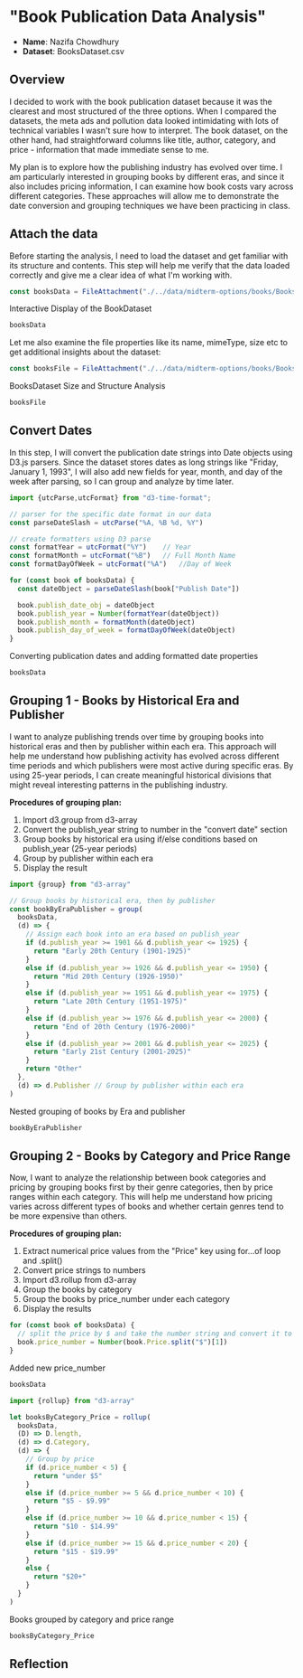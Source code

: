 # "Book Publication Data Analysis"

- **Name**: Nazifa Chowdhury
- **Dataset**: BooksDataset.csv

## Overview

I decided to work with the book publication dataset because it was the clearest and most structured of the three options. When I compared the datasets, the meta ads and pollution data looked intimidating with lots of technical variables I wasn't sure how to interpret. The book dataset, on the other hand, had straightforward columns like title, author, category, and price - information that made immediate sense to me. 

My plan is to explore how the publishing industry has evolved over time. I am particularly interested in grouping books by different eras, and since it also includes pricing information, I can examine how book costs vary across different categories. These approaches will allow me to demonstrate the date conversion and grouping techniques we have been practicing in class.

## Attach the data

Before starting the analysis, I need to load the dataset and get familiar with its structure and contents. This step will help me verify that the data loaded correctly and give me a clear idea of what I'm working with.

```js
const booksData = FileAttachment("./../data/midterm-options/books/BooksDataset.csv").csv({typed: true})
```
<p class="codeblock-caption">
  Interactive Display of the BookDataset
</p>

```js
booksData
```
Let me also examine the file properties like its name, mimeType, size etc to  get additional insights about the dataset:

```js
const booksFile = FileAttachment("./../data/midterm-options/books/BooksDataset.csv")
```

<p class="codeblock-caption">
  BooksDataset Size and Structure Analysis
</p>

```js
booksFile
```

## Convert Dates

In this step, I will convert the publication date strings into Date objects using D3.js parsers. Since the dataset stores dates as long strings like "Friday, January 1, 1993", I will also add new fields for year, month, and day of the week after parsing, so I can group and analyze by time later.

```js
import {utcParse,utcFormat} from "d3-time-format";

// parser for the specific date format in our data
const parseDateSlash = utcParse("%A, %B %d, %Y")

// create formatters using D3 parse
const formatYear = utcFormat("%Y")    // Year
const formatMonth = utcFormat("%B")   // Full Month Name
const formatDayOfWeek = utcFormat("%A")   //Day of Week 

for (const book of booksData) {
  const dateObject = parseDateSlash(book["Publish Date"])

  book.publish_date_obj = dateObject
  book.publish_year = Number(formatYear(dateObject))
  book.publish_month = formatMonth(dateObject)
  book.publish_day_of_week = formatDayOfWeek(dateObject)
}
```
<p class="codeblock-caption">
Converting publication dates and adding formatted date properties
</p>

```js
booksData
```

## Grouping 1 - Books by Historical Era and Publisher

I want to analyze publishing trends over time by grouping books into historical eras and then by publisher within each era. This approach will help me understand how publishing activity has evolved across different time periods and which publishers were most active during specific eras. By using 25-year periods, I can create meaningful historical divisions that might reveal interesting patterns in the publishing industry.

**Procedures of grouping plan:**

1. Import d3.group from d3-array
2. Convert the publish_year string to number in the "convert date" section
3. Group books by historical era using if/else conditions based on publish_year (25-year periods)
4. Group by publisher within each era
5. Display the result

```js
import {group} from "d3-array"

// Group books by historical era, then by publisher
const bookByEraPublisher = group(
  booksData,
  (d) => {
    // Assign each book into an era based on publish_year
    if (d.publish_year >= 1901 && d.publish_year <= 1925) {
      return "Early 20th Century (1901-1925)"
    }
    else if (d.publish_year >= 1926 && d.publish_year <= 1950) {
      return "Mid 20th Century (1926-1950)"
    }
    else if (d.publish_year >= 1951 && d.publish_year <= 1975) {
      return "Late 20th Century (1951-1975)"
    }
    else if (d.publish_year >= 1976 && d.publish_year <= 2000) {
      return "End of 20th Century (1976-2000)"
    }
    else if (d.publish_year >= 2001 && d.publish_year <= 2025) {
      return "Early 21st Century (2001-2025)"
    }
    return "Other"
  },
  (d) => d.Publisher // Group by publisher within each era
)
```
<p class="codeblock-caption">
Nested grouping of books by Era and publisher
</p>

```js
bookByEraPublisher
```

## Grouping 2 - Books by Category and Price Range

Now, I want to analyze the relationship between book categories and pricing by grouping books first by their genre categories, then by price ranges within each category. This will help me understand how pricing varies across different types of books and whether certain genres tend to be more expensive than others.

**Procedures of grouping plan:**

1. Extract numerical price values from the "Price" key using for...of loop and .split()
2. Convert price strings to numbers
3. Import d3.rollup from d3-array
4. Group the books by category
5. Group the books by price_number under each category
6. Display the results

```js
for (const book of booksData) {
  // split the price by $ and take the number string and convert it to number
  book.price_number = Number(book.Price.split("$")[1])
}
```
<p class="codeblock-caption">
Added new price_number
</p>

```js
booksData
```

```js
import {rollup} from "d3-array"

let booksByCategory_Price = rollup(
  booksData,
  (D) => D.length,
  (d) => d.Category,
  (d) => {
    // Group by price
    if (d.price_number < 5) {
      return "under $5"
    }
    else if (d.price_number >= 5 && d.price_number < 10) {
      return "$5 - $9.99"
    }
    else if (d.price_number >= 10 && d.price_number < 15) {
      return "$10 - $14.99"
    }
    else if (d.price_number >= 15 && d.price_number < 20) {
      return "$15 - $19.99"
    }
    else {
      return "$20+"
    }
  }
)
```

<p class="codeblock-caption">
Books grouped by category and price range
</p>

```js
booksByCategory_Price
```
## Reflection
